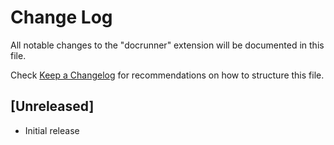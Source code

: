 # Change Log

All notable changes to the "docrunner" extension will be documented in this file.

Check [Keep a Changelog](http://keepachangelog.com/) for recommendations on how to structure this file.

## [Unreleased]

- Initial release